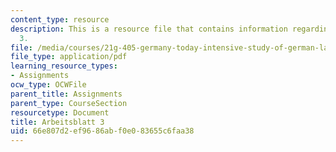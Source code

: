 ```yaml
---
content_type: resource
description: This is a resource file that contains information regarding arbeitsblatt
  3.
file: /media/courses/21g-405-germany-today-intensive-study-of-german-language-and-culture-january-iap-2011/66e807d2ef9686abf0e083655c6faa38_MIT21G_405IAP11_arbeit03.pdf
file_type: application/pdf
learning_resource_types:
- Assignments
ocw_type: OCWFile
parent_title: Assignments
parent_type: CourseSection
resourcetype: Document
title: Arbeitsblatt 3
uid: 66e807d2-ef96-86ab-f0e0-83655c6faa38
---
```

